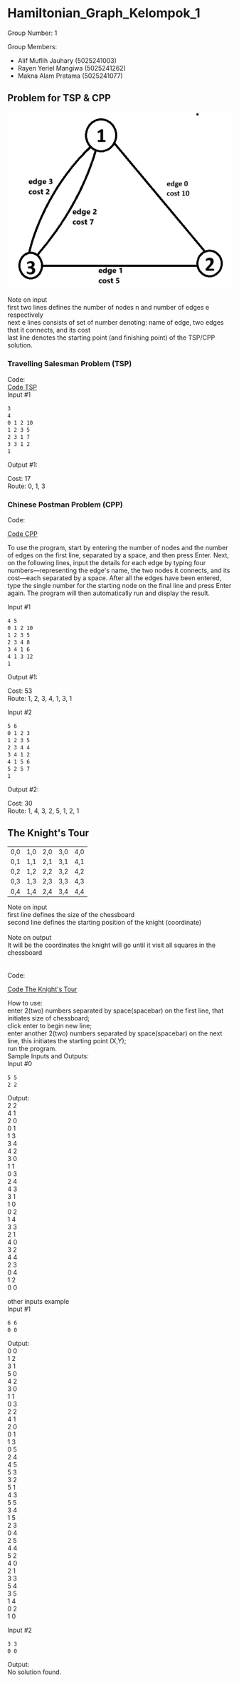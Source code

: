 # Hamiltonian_Graph_Kelompok_1

Group Number: 1 

Group Members:
-	Alif Muflih Jauhary (5025241003)
-	Rayen Yeriel Mangiwa (5025241262)
-	Makna Alam Pratama (5025241077)

## Problem for TSP & CPP

![1](image/hamiltonian.png)<br />

Note on input <br />
first two lines defines the number of nodes n and number of edges e respectively <br />
next e lines consists of set of number denoting: name of edge, two edges that it connects, and its cost <br />
last line denotes the starting point (and finishing point) of the TSP/CPP solution. <br />

### Travelling Salesman Problem (TSP)

Code: <br />
[Code TSP](ravellingSalesmanProblem.cpp) <br />
Input #1 <br />
```
3 
4 
0 1 2 10 
1 2 3 5
2 3 1 7 
3 3 1 2 
1
```
Output #1:<br />

Cost: 17 <br />
Route: 0, 1, 3  <br />


### Chinese Postman Problem (CPP)

Code:

[Code CPP](chinesePostmanProblem.c)

To use the program, start by entering the number of nodes and the number of edges on the first line, separated by a space, and then press Enter. Next, on the following lines, input the details for each edge by typing four numbers—representing the edge's name, the two nodes it connects, and its cost—each separated by a space. After all the edges have been entered, type the single number for the starting node on the final line and press Enter again. The program will then automatically run and display the result. <br />

Input #1 <br />
```
4 5 
0 1 2 10
1 2 3 5
2 3 4 8
3 4 1 6
4 1 3 12
1
```
Output #1:<br />

Cost: 53 <br />
Route: 1, 2, 3, 4, 1, 3, 1 <br />

Input #2 <br />
```
5 6
0 1 2 3
1 2 3 5
2 3 4 4
3 4 1 2
4 1 5 6
5 2 5 7
1
```
Output #2: <br />

Cost: 30 <br />
Route: 1, 4, 3, 2, 5, 1, 2, 1 <br />

## The Knight's Tour

| | | | | |
| --- | --- | --- | --- | --- |
| 0,0  | 1,0 | 2,0  | 3,0  | 4,0  |
| 0,1  | 1,1 | 2,1  | 3,1  | 4,1  |
| 0,2  | 1,2 | 2,2  | 3,2  | 4,2  |
| 0,3  | 1,3 | 2,3  | 3,3  | 4,3  |
| 0,4  | 1,4 | 2,4  | 3,4  | 4,4  |

Note on input <br />
first line defines the size of the chessboard <br />
second line defines the starting position of the knight (coordinate) <br />
<br />
Note on output <br />
It will be the coordinates the knight will go until it visit all squares in the chessboard <br />
<br /> <br />
Code:

[Code The Knight's Tour](theKnightsTour.c)

How to use: <br />
enter 2(two) numbers separated by space(spacebar) on the first line, that initiates size of chessboard; <br />
click enter to begin new line; <br />
enter another 2(two) numbers separated by space(spacebar) on the next line, this initiates the starting point (X,Y); <br />
run the program. <br />
Sample Inputs and Outputs: <br />
Input #0 <br />
```
5 5 
2 2
```
Output: <br />
2 2 <br />
4 1 <br />
2 0 <br />
0 1 <br />
1 3 <br />
3 4 <br />
4 2 <br />
3 0 <br />
1 1 <br />
0 3 <br />
2 4 <br />
4 3 <br />
3 1 <br />
1 0 <br />
0 2 <br />
1 4 <br />
3 3 <br />
2 1 <br />
4 0 <br />
3 2 <br />
4 4 <br />
2 3 <br />
0 4 <br />
1 2 <br />
0 0 <br />

other inputs example <br />
Input #1 <br />
```
6 6
0 0
```
Output: <br />
0 0 <br />
1 2 <br />
3 1 <br />
5 0 <br />
4 2 <br />
3 0 <br />
1 1 <br />
0 3 <br />
2 2 <br />
4 1 <br />
2 0 <br />
0 1 <br />
1 3 <br />
0 5 <br />
2 4 <br />
4 5 <br />
5 3 <br />
3 2 <br />
5 1 <br />
4 3 <br />
5 5 <br />
3 4 <br />
1 5 <br />
2 3 <br />
0 4 <br />
2 5 <br />
4 4 <br />
5 2 <br />
4 0 <br />
2 1 <br />
3 3 <br />
5 4 <br />
3 5 <br />
1 4 <br />
0 2 <br />
1 0 <br />

Input #2 <br />
```
3 3
0 0
```
Output: <br />
No solution found. <br />

